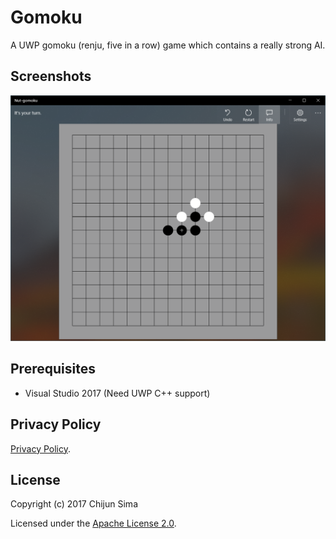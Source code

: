# Gomoku

A UWP gomoku (renju, five in a row) game which contains a really strong AI.

## Screenshots

![screenshot](https://raw.githubusercontent.com/NutshellySima/Gomoku-UWP/master/screenshots/1.png)

## Prerequisites

+ Visual Studio 2017 (Need UWP C++ support)

## Privacy Policy

[Privacy Policy](privacy_policy.md).

## License

Copyright (c) 2017 Chijun Sima

Licensed under the [Apache License 2.0](http://www.apache.org/licenses/).